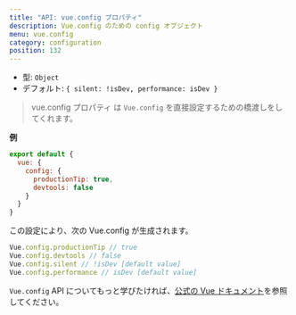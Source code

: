 ```yaml
---
title: "API: vue.config プロパティ"
description: Vue.config のための config オブジェクト
menu: vue.config
category: configuration
position: 132
---
```


- 型: `Object`
- デフォルト: `{ silent: !isDev, performance: isDev }`

> vue.config プロパティ は `Vue.config` を直接設定するための橋渡しをしてくれます。


**例**

```js
export default {
  vue: {
    config: {
      productionTip: true,
      devtools: false
    }
  }
}
```

この設定により、次の Vue.config が生成されます。

``` js
Vue.config.productionTip // true
Vue.config.devtools // false
Vue.config.silent // !isDev [default value]
Vue.config.performance // isDev [default value]
```


`Vue.config` API についてもっと学びたければ、[公式の Vue ドキュメント](https://vuejs.org/v2/api/#Global-Config)を参照してください。
